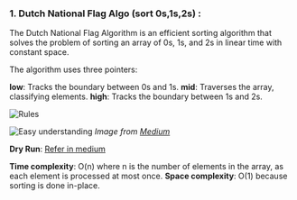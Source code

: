 ### 1. Dutch National Flag Algo (sort 0s,1s,2s) :

The Dutch National Flag Algorithm is an efficient sorting algorithm that solves the problem of sorting an array of 0s, 1s, and 2s in linear time with constant space. 

The algorithm uses three pointers:

**low**: Tracks the boundary between 0s and 1s.
**mid**: Traverses the array, classifying elements.
**high**: Tracks the boundary between 1s and 2s.

![Rules](images/algo.png)

![Easy understanding](https://miro.medium.com/v2/resize:fit:1100/format:webp/1*aiDZTMR1pvBieO1ipIwltA.png)
*Image from [Medium](https://miro.medium.com/v2/resize:fit:1100/format:webp/1*aiDZTMR1pvBieO1ipIwltA.png)*

**Dry Run**:
[Refer in medium](https://medium.com/@abhishekrajavpy/dutch-national-flag-algorithm-e79d6d579766) 

**Time complexity**: O(n) where n is the number of elements in the array, as each element is processed at most once.
**Space complexity**: O(1) because sorting is done in-place.




